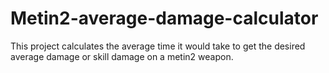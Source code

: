 # Metin2-average-damage-calculator
This project calculates the average time it would take to get the desired average damage or skill damage on a metin2 weapon.
